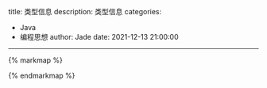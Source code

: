 title: 类型信息
description: 类型信息
categories: 
  - Java
  - 编程思想
author: Jade
date: 2021-12-13 21:00:00
---


{% markmap %}



{% endmarkmap %}